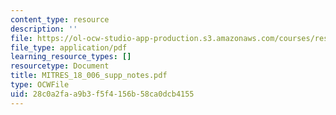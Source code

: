 ```yaml
---
content_type: resource
description: ''
file: https://ol-ocw-studio-app-production.s3.amazonaws.com/courses/res-18-006-calculus-revisited-single-variable-calculus-fall-2010/28c0a2faa9b3f5f4156b58ca0dcb4155_MITRES_18_006_supp_notes.pdf
file_type: application/pdf
learning_resource_types: []
resourcetype: Document
title: MITRES_18_006_supp_notes.pdf
type: OCWFile
uid: 28c0a2fa-a9b3-f5f4-156b-58ca0dcb4155
---
```

